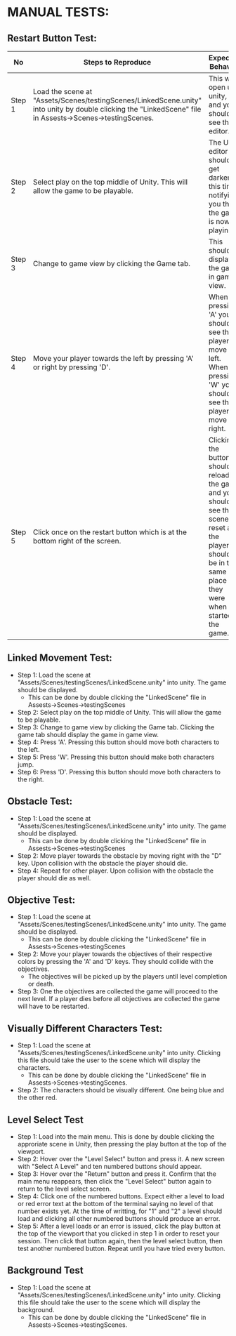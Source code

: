 # MANUAL TESTS:

## Restart Button Test:

| No | Steps to Reproduce | Expected Behavior |
|--- |--------------------|-------------------|
| Step 1 | Load the scene at "Assets/Scenes/testingScenes/LinkedScene.unity" into unity by double clicking the "LinkedScene" file in Assests->Scenes->testingScenes. | This will open up unity, and you should see the editor. |
| Step 2 | Select play on the top middle of Unity. This will allow the game to be playable. | The Unity editor should get darker at this time, notifying you that the game is now playing. |
| Step 3 | Change to game view by clicking the Game tab. | This should display the game in game view. |
| Step 4 | Move your player towards the left by pressing 'A' or right by pressing 'D'. | When pressing 'A' you should see the player move left. When pressing 'W' you should see the player move right. |
| Step 5 | Click once on the restart button which is at the bottom right of the screen. | Clicking the button should reload the game and you should see the scene reset and the players should be in the same place they were when you started the game. |

## Linked Movement Test:

* Step 1: Load the scene at "Assets/Scenes/testingScenes/LinkedScene.unity" into unity. The game should be displayed.
   - This can be done by double clicking the "LinkedScene" file in Assests->Scenes->testingScenes
* Step 2: Select play on the top middle of Unity. This will allow the game to be playable.
* Step 3: Change to game view by clicking the Game tab. Clicking the game tab should display the game in game view.
* Step 4: Press 'A'. Pressing this button should move both characters to the left.
* Step 5: Press 'W'. Pressing this button should make both characters jump.
* Step 6: Press 'D'. Pressing this button should move both characters to the right.

## Obstacle Test:
* Step 1: Load the scene at "Assets/Scenes/testingScenes/LinkedScene.unity" into unity. The game should be displayed.
   - This can be done by double clicking the "LinkedScene" file in Assests->Scenes->testingScenes
* Step 2: Move player towards the obstacle by moving right with the "D" key. Upon collision with the obstacle the player should die. 
* Step 4: Repeat for other player. Upon collision with the obstacle the player should die as well.

## Objective Test:
* Step 1: Load the scene at "Assets/Scenes/testingScenes/LinkedScene.unity" into unity. The game should be displayed.
   - This can be done by double clicking the "LinkedScene" file in Assests->Scenes->testingScenes
* Step 2: Move your player towards the objectives of their respective colors by pressing the 'A' and 'D' keys. They should collide with the objectives.
   - The objectives will be picked up by the players until level completion or death.
* Step 3: One the objectives are collected the game will proceed to the next level. If a player dies before all objectives are collected the game will have to be restarted.

## Visually Different Characters Test:
* Step 1: Load the scene at "Assets/Scenes/testingScenes/LinkedScene.unity" into unity. Clicking this file should take the user to the scene which will display the characters.
   - This can be done by double clicking the "LinkedScene" file in Assests->Scenes->testingScenes.
* Step 2: The characters should be visually different. One being blue and the other red.

## Level Select Test
* Step 1: Load into the main menu. This is done by double clicking the approriate scene in Unity, then pressing the play button at the top of the viewport.
* Step 2: Hover over the "Level Select" button and press it. A new screen with "Select A Level" and ten numbered buttons should appear.
* Step 3: Hover over the "Return" button and press it. Confirm that the main menu reappears, then click the "Level Select" button again to return to the level select screen.
* Step 4: Click one of the numbered buttons. Expect either a level to load or red error text at the bottom of the terminal saying no level of that number exists yet. At the time of writting, for "1" and "2" a level should load and clicking all other numbered buttons should produce an error.
* Step 5: After a level loads or an error is issued, click the play button at the top of the viewport that you clicked in step 1 in order to reset your session. Then click that button again, then the level select button, then test another numbered button. Repeat until you have tried every button.

## Background Test
* Step 1: Load the scene at "Assets/Scenes/testingScenes/LinkedScene.unity" into unity. Clicking this file should take the user to the scene which will display the background.
   - This can be done by double clicking the "LinkedScene" file in Assests->Scenes->testingScenes.
